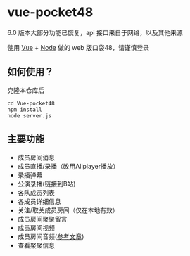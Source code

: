 # vue-pocket48

6.0 版本大部分功能已恢复，api 接口来自于网络，以及其他来源

使用 [Vue](https://vuejs.org/) + [Node](https://nodejs.org) 做的 web 版口袋48，请谨慎登录

## 如何使用？

克隆本仓库后

   ```shell
   cd Vue-pocket48
   npm install
   node server.js
   ```

## 主要功能

* 成员房间消息
* 成员直播/录播（改用Aliplayer播放）
* 录播弹幕
* 公演录播(链接到B站)
* 各队成员列表
* 各成员详细信息
* 关注/取关成员房间（仅在本地有效）
* 成员房间聚聚留言
* 成员房间视频
* 成员房间音频([参考文章](http://www.cnblogs.com/yuhongda0315/p/5224188.html))
* 查看聚聚信息
